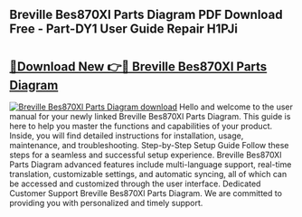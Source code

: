 ## Breville Bes870Xl Parts Diagram PDF Download Free - Part-DY1 User Guide Repair H1PJi

# <h2><a href="http://dfuo1e.blite.top/?on=Breville+Bes870Xl+Parts+Diagram">🔗Download New 👉🔴 Breville Bes870Xl Parts Diagram</a></h2>

[![Breville Bes870Xl Parts Diagram download](https://i.imgur.com/lujVjoI.png)](http://dfuo1e.blite.top/?on=Breville+Bes870Xl+Parts+Diagram)
Hello and welcome to the user manual for your newly linked Breville Bes870Xl Parts Diagram. This guide is here to help you master the functions and capabilities of your product. Inside, you will find detailed instructions for installation, usage, maintenance, and troubleshooting. Step-by-Step Setup Guide Follow these steps for a seamless and successful setup experience. Breville Bes870Xl Parts Diagram advanced features include multi-language support, real-time translation, customizable settings, and automatic syncing, all of which can be accessed and customized through the user interface. Dedicated Customer Support Breville Bes870Xl Parts Diagram. We are committed to providing you with personalized and timely support.
